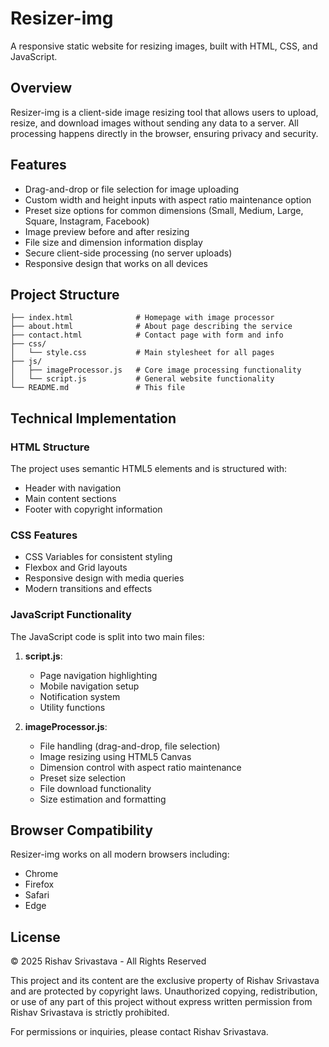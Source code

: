 # Resizer-img

A responsive static website for resizing images, built with HTML, CSS, and JavaScript.

## Overview

Resizer-img is a client-side image resizing tool that allows users to upload, resize, and download images without sending any data to a server. All processing happens directly in the browser, ensuring privacy and security.

## Features

- Drag-and-drop or file selection for image uploading
- Custom width and height inputs with aspect ratio maintenance option
- Preset size options for common dimensions (Small, Medium, Large, Square, Instagram, Facebook)
- Image preview before and after resizing
- File size and dimension information display
- Secure client-side processing (no server uploads)
- Responsive design that works on all devices

## Project Structure

```
├── index.html              # Homepage with image processor
├── about.html              # About page describing the service
├── contact.html            # Contact page with form and info
├── css/
│   └── style.css           # Main stylesheet for all pages
├── js/
│   ├── imageProcessor.js   # Core image processing functionality
│   └── script.js           # General website functionality
└── README.md               # This file
```

## Technical Implementation

### HTML Structure

The project uses semantic HTML5 elements and is structured with:
- Header with navigation
- Main content sections
- Footer with copyright information

### CSS Features

- CSS Variables for consistent styling
- Flexbox and Grid layouts
- Responsive design with media queries
- Modern transitions and effects

### JavaScript Functionality

The JavaScript code is split into two main files:

1. **script.js**:
   - Page navigation highlighting
   - Mobile navigation setup
   - Notification system 
   - Utility functions

2. **imageProcessor.js**:
   - File handling (drag-and-drop, file selection)
   - Image resizing using HTML5 Canvas
   - Dimension control with aspect ratio maintenance
   - Preset size selection
   - File download functionality
   - Size estimation and formatting

## Browser Compatibility

Resizer-img works on all modern browsers including:
- Chrome
- Firefox
- Safari
- Edge

## License

© 2025 Rishav Srivastava - All Rights Reserved

This project and its content are the exclusive property of Rishav Srivastava and are protected by copyright laws. Unauthorized copying, redistribution, or use of any part of this project without express written permission from Rishav Srivastava is strictly prohibited.

For permissions or inquiries, please contact Rishav Srivastava.